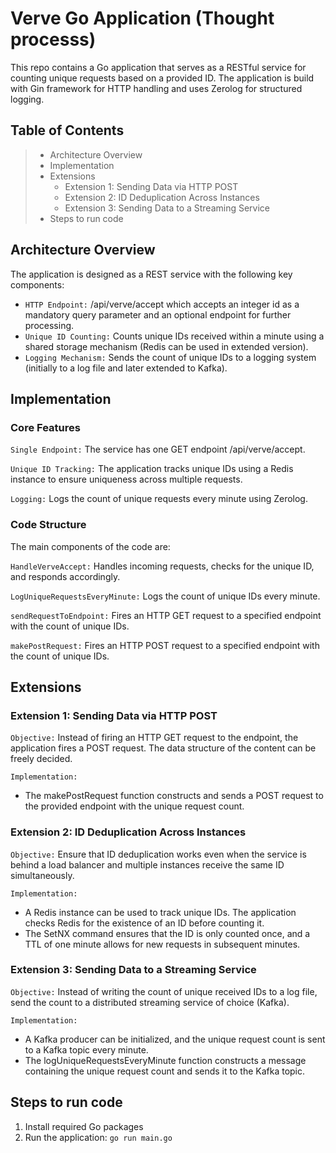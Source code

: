 # Verve Go Application (Thought processs)

This repo contains a Go application that serves as a RESTful service for counting unique requests based on a provided ID. The application is build with Gin framework for HTTP  handling and  uses Zerolog for structured logging.

## Table of Contents
>
>- Architecture Overview
>- Implementation
>- Extensions
>   - Extension 1: Sending Data via HTTP POST
>   - Extension 2: ID Deduplication Across Instances
>   - Extension 3: Sending Data to a Streaming Service
>- Steps to run code

## Architecture Overview
The application is designed as a REST service with the following key components:

- `HTTP Endpoint:` /api/verve/accept which accepts an integer id as a mandatory query parameter and an optional endpoint for further processing.
- `Unique ID Counting:` Counts unique IDs received within a minute using a shared storage mechanism (Redis can be used in extended version).
- `Logging Mechanism:` Sends the count of unique IDs to a logging system (initially to a log file and later extended to Kafka).


## Implementation

### Core Features
`Single Endpoint:` The service has one GET endpoint /api/verve/accept.

`Unique ID Tracking:` The application tracks unique IDs using a Redis instance to ensure uniqueness across multiple requests.

`Logging:` Logs the count of unique requests every minute using Zerolog.


### Code Structure
The main components of the code are:

`HandleVerveAccept:` Handles incoming requests, checks for the unique ID, and responds accordingly.

`LogUniqueRequestsEveryMinute:` Logs the count of unique IDs every minute.

`sendRequestToEndpoint:` Fires an HTTP GET request to a specified endpoint with the count of unique IDs.

`makePostRequest:` Fires an HTTP POST request to a specified endpoint with the count of unique IDs.


## Extensions
###  Extension 1: Sending Data via HTTP POST
`Objective:` Instead of firing an HTTP GET request to the endpoint, the application fires a POST request. The data structure of the content can be freely decided.

`Implementation:`

- The makePostRequest function constructs and sends a POST request to the provided endpoint with the unique request count.

### Extension 2: ID Deduplication Across Instances
`Objective:` Ensure that ID deduplication works even when the service is behind a load balancer and multiple instances receive the same ID simultaneously.

`Implementation:`

- A Redis instance can be used to track unique IDs. The application checks Redis for the existence of an ID before counting it.
- The SetNX command ensures that the ID is only counted once, and a TTL of one minute allows for new requests in subsequent minutes.

### Extension 3: Sending Data to a Streaming Service
`Objective:`  Instead of writing the count of unique received IDs to a log file, send the count to a distributed streaming service of choice (Kafka).

`Implementation:`

- A Kafka producer can be initialized, and the unique request count is sent to a Kafka topic every minute.
- The logUniqueRequestsEveryMinute function constructs a message containing the unique request count and sends it to the Kafka topic.


## Steps to run code
1. Install required Go packages
2. Run the application: `go run main.go`